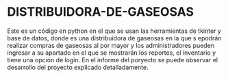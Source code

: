 # DISTRIBUIDORA-DE-GASEOSAS
Este es un código en python en el que se usan las herramientas de tkinter y base de datos, donde es una distribuidora de gaseosas en la que s epodrán realizar compras de gaseosas al por mayor y los administradores pueden ingresar a su apartado en el que se mostrarán los reportes, el inventario y tiene una opción de login.
En el informe del poryecto se puede observar el desarrollo del proyecto explicado detalladamente.
